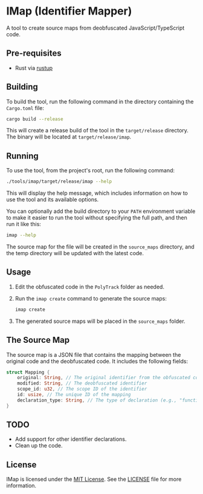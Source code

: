 # IMap (Identifier Mapper)

A tool to create source maps from deobfuscated JavaScript/TypeScript code.

## Pre-requisites

- Rust via [rustup](https://rustup.rs/)

## Building

To build the tool, run the following command in the directory containing the `Cargo.toml` file:

```bash
cargo build --release
```

This will create a release build of the tool in the `target/release` directory.
The binary will be located at `target/release/imap`.

## Running

To use the tool, from the project's root, run the following command:

```bash
./tools/imap/target/release/imap --help
```

This will display the help message, which includes information on how to use the tool and its available options.

You can optionally add the build directory to your `PATH` environment variable to make it easier to run the tool without specifying the full path, and then run it like this:

```bash
imap --help
```

The source map for the file will be created in the `source_maps` directory, and the temp directory will be updated with the latest code.

## Usage

1. Edit the obfuscated code in the `PolyTrack` folder as needed.
2. Run the `imap create` command to generate the source maps:

    ```bash
    imap create
    ```

3. The generated source maps will be placed in the `source_maps` folder.

## The Source Map

The source map is a JSON file that contains the mapping between the original code and the deobfuscated code. It includes the following fields:

```rust
struct Mapping {
    original: String, // The original identifier from the obfuscated code
    modified: String, // The deobfuscated identifier
    scope_id: u32, // The scope ID of the identifier
    id: usize, // The unique ID of the mapping
    declaration_type: String, // The type of declaration (e.g., "function", "variable", etc.)
}
```

## TODO

- Add support for other identifier declarations.
- Clean up the code.

## License

IMap is licensed under the [MIT License](https://opensource.org/licenses/MIT). See the [LICENSE](LICENSE) file for more information.
